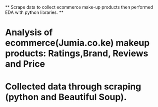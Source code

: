 ** Scrape data to collect ecommerce make-up products then performed EDA with python libraries. **
# Analysis of ecommerce(Jumia.co.ke) makeup products: Ratings,Brand, Reviews and Price
# Collected data through scraping (python and Beautiful Soup).